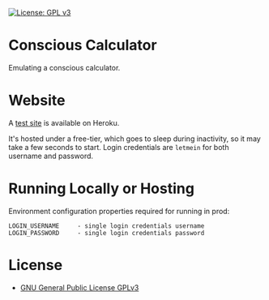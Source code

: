 [![License: GPL v3](https://img.shields.io/badge/License-GPLv3-blue.svg)](https://www.gnu.org/licenses/gpl-3.0)

# Conscious Calculator
Emulating a conscious calculator.

# Website
A [test site](https://conscious-calculator.herokuapp.com) is available on Heroku.

It's hosted under a free-tier, which goes to sleep during inactivity, so it may take a few seconds to start.
Login credentials are `letmein` for both username and password.

# Running Locally or Hosting
Environment configuration properties required for running in prod:

    LOGIN_USERNAME     - single login credentials username
    LOGIN_PASSWORD     - single login credentials password

# License
* [GNU General Public License GPLv3](https://www.gnu.org/licenses/gpl-3.0.en.html)
